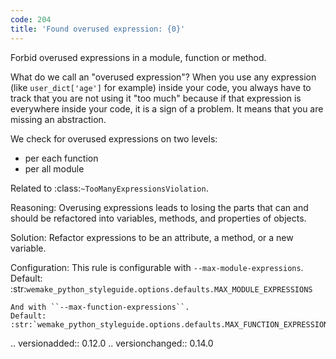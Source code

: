 ```yaml
---
code: 204
title: 'Found overused expression: {0}'
---
```



Forbid overused expressions in a module, function or method.

What do we call an "overused expression"? When you use any expression
(like ``user_dict['age']`` for example) inside your code,
you always have to track that you are not using it "too much"
because if that expression is everywhere inside your code,
it is a sign of a problem. It means that you are missing an abstraction.

We check for overused expressions on two levels:

- per each function
- per all module

Related to :class:`~TooManyExpressionsViolation`.

Reasoning:
    Overusing expressions leads to losing the parts that can and should
    be refactored into variables, methods, and properties of objects.

Solution:
    Refactor expressions to be an attribute, a method, or a new variable.

Configuration:
    This rule is configurable with ``--max-module-expressions``.
    Default:
    :str:`wemake_python_styleguide.options.defaults.MAX_MODULE_EXPRESSIONS`

    And with ``--max-function-expressions``.
    Default:
    :str:`wemake_python_styleguide.options.defaults.MAX_FUNCTION_EXPRESSIONS`

.. versionadded:: 0.12.0
.. versionchanged:: 0.14.0